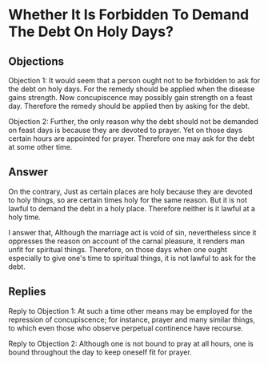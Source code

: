 # Whether It Is Forbidden To Demand The Debt On Holy Days?

## Objections

Objection 1: It would seem that a person ought not to be forbidden to ask for the debt on holy days. For the remedy should be applied when the disease gains strength. Now concupiscence may possibly gain strength on a feast day. Therefore the remedy should be applied then by asking for the debt.

Objection 2: Further, the only reason why the debt should not be demanded on feast days is because they are devoted to prayer. Yet on those days certain hours are appointed for prayer. Therefore one may ask for the debt at some other time.

## Answer

On the contrary, Just as certain places are holy because they are devoted to holy things, so are certain times holy for the same reason. But it is not lawful to demand the debt in a holy place. Therefore neither is it lawful at a holy time.

I answer that, Although the marriage act is void of sin, nevertheless since it oppresses the reason on account of the carnal pleasure, it renders man unfit for spiritual things. Therefore, on those days when one ought especially to give one's time to spiritual things, it is not lawful to ask for the debt.

## Replies

Reply to Objection 1: At such a time other means may be employed for the repression of concupiscence; for instance, prayer and many similar things, to which even those who observe perpetual continence have recourse.

Reply to Objection 2: Although one is not bound to pray at all hours, one is bound throughout the day to keep oneself fit for prayer.